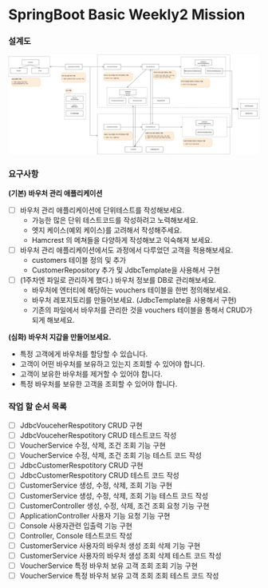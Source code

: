# SpringBoot Basic Weekly2 Mission


### 설계도 

![image](/doc/바우처설계도_W2.png)



### 요구사항

**(기본)** **바우처 관리 애플리케이션**

- [ ]  바우처 관리 애플리케이션에 단위테스트를 작성해보세요.
    - 가능한 많은 단위 테스트코드를 작성하려고 노력해보세요.
    - 엣지 케이스(예외 케이스)를 고려해서 작성해주세요.
    - Hamcrest 의 메쳐들을 다양하게 작성해보고 익숙해져 보세요.
- [ ]  바우처 관리 애플리케이션에서도 과정에서 다루었던 고객을 적용해보세요.
    - customers 테이블 정의 및 추가
    - CustomerRepository 추가 및 JdbcTemplate을 사용해서 구현
- [ ]  (1주차엔 파일로 관리하게 했다.) 바우처 정보를 DB로 관리해보세요.
    - 바우처에 엔터티에 해당하는 vouchers 테이블을 한번 정의해보세요.
    - 바우처 레포지토리를 만들어보세요. (JdbcTemplate을 사용해서 구현)
    - 기존의 파일에서 바우처를 관리한 것을 vouchers 테이블을 통해서 CRUD가 되게 해보세요.

**(심화)** **바우처 지갑을 만들어보세요.**

- 특정 고객에게 바우처를 할당할 수 있습니다.
- 고객이 어떤 바우처를 보유하고 있는지 조회할 수 있어야 합니다.
- 고객이 보유한 바우처를 제거할 수 있어야 합니다.
- 특정 바우처를 보유한 고객을 조회할 수 있어야 합니다.


### 작업 할 순서 목록

- [ ] JdbcVouceherRespotitory CRUD 구현
- [ ] JdbcVouceherRespotitory CRUD 테스트코드 작성
- [ ] VoucherService 수정, 삭제, 조건 조회 기능 구현 
- [ ] VoucherService 수정, 삭제, 조건 조회 기능 테스트 코드 작성
- [ ] JdbcCustomerRespotitory CRUD 구현
- [ ] JdbcCustomerRespotitory CRUD 테스트 코드 작성
- [ ] CustomerService 생성, 수정, 삭제, 조회 기능 구현
- [ ] CustomerService 생성, 수정, 삭제, 조회 기능 테스트 코드 작성
- [ ] CustomerController 생성, 수정, 삭제, 조건 조회 요청 기능 구현
- [ ] ApplicationController 사용자 기능 요청 기능 구현
- [ ] Console 사용자관련 입출력 기능 구현
- [ ] Controller, Console 테스트코드 작성 
- [ ] CustomerService 사용자의 바우처 생성 조회 삭제 기능 구현 
- [ ] CustomerService 사용자의 바우처 생성 조회 삭제 테스트 코드 작성
- [ ] VoucherService 특정 바우처 보유 고객 조회 조회 기능 구현
- [ ] VoucherService 특정 바우처 보유 고객 조회 조회 테스트 코드 작성 
